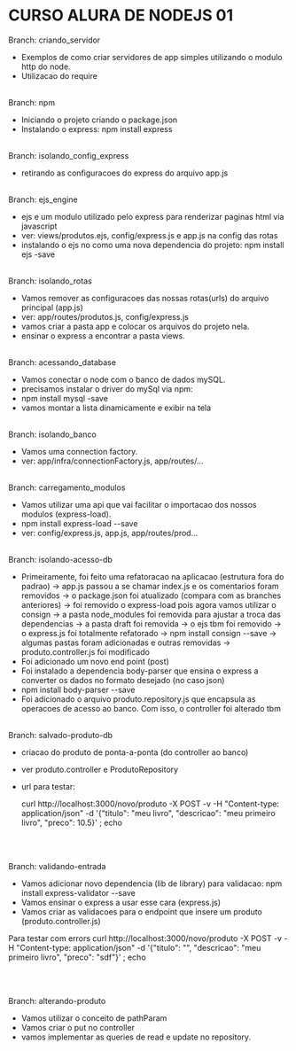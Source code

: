 # CURSO ALURA DE NODEJS 01

Branch: criando_servidor <br>
- Exemplos de como criar servidores de app simples utilizando o modulo http do node.
- Utilizacao do require
<br><br>

Branch: npm <br>
- Iniciando o projeto criando o package.json
- Instalando o express: npm install express
<br><br>

Branch: isolando_config_express <br>
- retirando as configuracoes do express do arquivo app.js
<br><br>

Branch: ejs_engine <br>
- ejs e um modulo utilizado pelo express para renderizar paginas html via javascript
- ver: views/produtos.ejs, config/express.js e app.js na config das rotas
- instalando o ejs no como uma nova dependencia do projeto: npm install ejs -save
<br><br>

Branch: isolando_rotas <br>
- Vamos remover as configuracoes das nossas rotas(urls) do arquivo principal (app.js)
- ver: app/routes/produtos.js, config/express.js
- vamos criar a pasta app e colocar os arquivos do projeto nela.
- ensinar o express a encontrar a pasta views.
<br><br>

Branch: acessando_database <br>
- Vamos conectar o node com o banco de dados mySQL.
- precisamos instalar o driver do mySql via npm:
- npm install mysql -save
- vamos montar a lista dinamicamente e exibir na tela
<br><br>

Branch: isolando_banco <br>
- Vamos uma connection factory.
- ver: app/infra/connectionFactory.js, app/routes/...
<br><br>

Branch: carregamento_modulos <br>
- Vamos utilizar uma api que vai facilitar o importacao dos nossos modulos (express-load).
- npm install express-load --save
- ver: config/express.js, app.js, app/routes/prod...
<br><br>

Branch: isolando-acesso-db <br>
- Primeiramente, foi feito uma refatoracao na aplicacao (estrutura fora do padrao)
    -> app.js passou a se chamar index.js e os comentarios foram removidos
    -> o package.json foi atualizado (compara com as branches anteriores)
    -> foi removido o express-load pois agora vamos utilizar o consign
    -> a pasta node_modules foi removida para ajustar a troca das dependencias
    -> a pasta draft foi removida
    -> o ejs tbm foi removido
    -> o express.js foi totalmente refatorado
    -> npm install consign --save
    -> algumas pastas foram adicionadas e outras removidas
    -> produto.controller.js foi modificado
- Foi adicionado um novo end point (post)
- Foi instalado a dependencia body-parser que ensina o express a converter os dados no formato desejado (no caso json)
- npm install body-parser --save
- Foi adicionado o arquivo produto.repository.js que encapsula as operacoes de acesso ao banco. Com isso, o controller foi alterado tbm
<br><br>

Branch: salvado-produto-db <br>
- criacao do produto de ponta-a-ponta (do controller ao banco)
- ver produto.controller e ProdutoRepository
- url para testar:

  curl http://localhost:3000/novo/produto -X POST -v -H "Content-type: application/json" -d '{"titulo": "meu livro", "descricao": "meu primeiro livro", "preco": 10.5}' ; echo

<br><br>

Branch: validando-entrada <br>
- Vamos adicionar novo dependencia (lib de library) para validacao: npm install express-validator --save
- Vamos ensinar o express a usar esse cara (express.js)
- Vamos criar as validacoes para o endpoint que insere um produto (produto.controller.js)

Para testar com errors
curl http://localhost:3000/novo/produto -X POST -v -H "Content-type: application/json" -d '{"titulo": "", "descricao": "meu primeiro livro", "preco": "sdf"}' ; echo

<br><br>

Branch: alterando-produto <br>
- Vamos utilizar o conceito de pathParam
- Vamos criar o put no controller
- vamos implementar as queries de read e update no repository.
<br><br>


